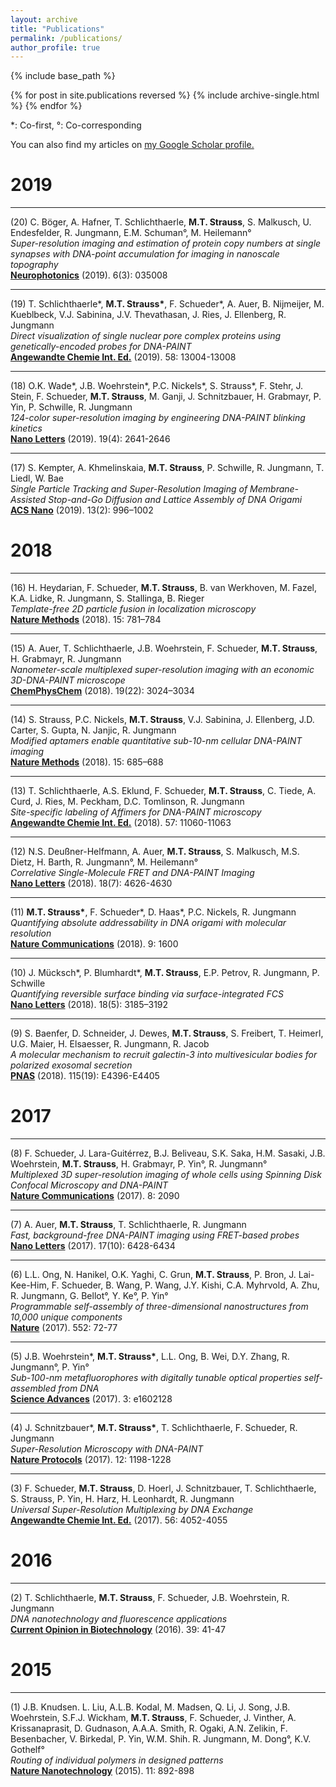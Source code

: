 ```yaml
---
layout: archive
title: "Publications"
permalink: /publications/
author_profile: true
---
```


{% include base_path %}

{% for post in site.publications reversed %}
  {% include archive-single.html %}
{% endfor %}

\*: Co-first, °: Co-corresponding

You can also find my articles on <u><a href="https://scholar.google.de/citations?user=rafEIrMAAAAJ&hl=en">my Google Scholar profile</a>.</u>

2019
======
---
(20) C. Böger, A. Hafner, T. Schlichthaerle, **M.T. Strauss**, S. Malkusch, U. Endesfelder, R. Jungmann, E.M. Schuman°, M. Heilemann°  
*Super-resolution imaging and estimation of protein copy numbers at single synapses with DNA-point accumulation for imaging in nanoscale topography*  
[**Neurophotonics**](https://dx.doi.org/10.1117/1.NPh.6.3.035008) (2019). 6(3): 035008

---
(19) T. Schlichthaerle\*, **M.T. Strauss\***, F. Schueder\*, A. Auer, B. Nijmeijer, M. Kueblbeck, V.J. Sabinina, J.V. Thevathasan, J. Ries, J. Ellenberg, R. Jungmann  
*Direct visualization of single nuclear pore complex proteins using genetically-encoded probes for DNA-PAINT*  
[**Angewandte Chemie Int. Ed.**](https://dx.doi.org/10.1002/anie.201905685) (2019). 58: 13004-13008

---
(18) O.K. Wade\*, J.B. Woehrstein\*, P.C. Nickels\*, S. Strauss\*, F. Stehr, J. Stein, F. Schueder, **M.T. Strauss**, M. Ganji, J. Schnitzbauer, H. Grabmayr, P. Yin, P. Schwille, R. Jungmann  
*124-color super-resolution imaging by engineering DNA-PAINT blinking kinetics*  
[**Nano Letters**](https://dx.doi.org/10.1021/acs.nanolett.9b00508) (2019). 19(4): 2641-2646

---
(17) S. Kempter, A. Khmelinskaia, **M.T. Strauss**, P. Schwille, R. Jungmann, T. Liedl, W. Bae  
*Single Particle Tracking and Super-Resolution Imaging of Membrane-Assisted Stop-and-Go Diffusion and Lattice Assembly of DNA Origami*  
[**ACS Nano**](https://dx.doi.org/10.1021/acsnano.8b04631) (2019). 13(2): 996–1002

2018
======
---
(16) H. Heydarian, F. Schueder, **M.T. Strauss**, B. van Werkhoven, M. Fazel, K.A. Lidke, R. Jungmann, S. Stallinga, B. Rieger  
*Template-free 2D particle fusion in localization microscopy*  
[**Nature Methods**](https://dx.doi.org/10.1038/s41592-018-0136-6) (2018). 15: 781–784

---
(15) A. Auer, T. Schlichthaerle, J.B. Woehrstein, F. Schueder, **M.T. Strauss**, H. Grabmayr, R. Jungmann  
*Nanometer-scale multiplexed super-resolution imaging with an economic 3D-DNA-PAINT microscope*  
[**ChemPhysChem**](https://dx.doi.org/10.1002/cphc.201800630) (2018). 19(22): 3024–3034 

---
(14) S. Strauss, P.C. Nickels, **M.T. Strauss**, V.J. Sabinina, J. Ellenberg, J.D. Carter, S. Gupta, N. Janjic, R. Jungmann  
*Modified aptamers enable quantitative sub-10-nm cellular DNA-PAINT imaging*  
[**Nature Methods**](https://dx.doi.org/10.1038/s41592-018-0105-0) (2018). 15: 685–688

---
(13) T. Schlichthaerle, A.S. Eklund, F. Schueder, **M.T. Strauss**, C. Tiede, A. Curd, J. Ries, M. Peckham, D.C. Tomlinson, R. Jungmann  
*Site-specific labeling of Affimers for DNA-PAINT microscopy*  
[**Angewandte Chemie Int. Ed.**](https://doi.org/10.1002/anie.201804020) (2018). 57: 11060-11063

---
(12) N.S. Deußner-Helfmann, A. Auer, **M.T. Strauss**, S. Malkusch, M.S. Dietz, H. Barth, R. Jungmann°, M. Heilemann°  
*Correlative Single-Molecule FRET and DNA-PAINT Imaging*  
[**Nano Letters**](https://dx.doi.org/10.1021/acs.nanolett.8b02185) (2018). 18(7): 4626-4630

---
(11) **M.T. Strauss\***, F. Schueder\*, D. Haas\*, P.C. Nickels, R. Jungmann    
*Quantifying absolute addressability in DNA origami with molecular resolution*  
[**Nature Communications**](http://dx.doi.org/10.1038/s41467-018-04031-z) (2018). 9: 1600

---
(10) J. Mücksch\*, P. Blumhardt\*, **M.T. Strauss**, E.P. Petrov, R. Jungmann, P. Schwille  
*Quantifying reversible surface binding via surface-integrated FCS*  
[**Nano Letters**](http://dx.doi.org/10.1021/acs.nanolett.8b00875) (2018). 18(5): 3185–3192

---
(9) S. Baenfer, D. Schneider, J. Dewes, **M.T. Strauss**, S. Freibert, T. Heimerl, U.G. Maier, H. Elsaesser, R. Jungmann, R. Jacob  
*A molecular mechanism to recruit galectin-3 into multivesicular bodies for polarized exosomal secretion*  
[**PNAS**](https://doi.org/10.1073/pnas.1718921115) (2018). 115(19): E4396-E4405

2017
======
---
(8) F. Schueder, J. Lara-Guitérrez, B.J. Beliveau, S.K. Saka, H.M. Sasaki, J.B. Woehrstein, **M.T. Strauss**, H. Grabmayr, P. Yin°, R. Jungmann°  
*Multiplexed 3D super-resolution imaging of whole cells using Spinning Disk Confocal Microscopy and DNA-PAINT*  
[**Nature Communications**](http://dx.doi.org/10.1038/s41467-017-02028-8) (2017). 8: 2090

---
(7) A. Auer, **M.T. Strauss**, T. Schlichthaerle, R. Jungmann  
*Fast, background-free DNA-PAINT imaging using FRET-based probes*  
[**Nano Letters**](http://dx.doi.org/10.1021/acs.nanolett.7b03425) (2017). 17(10): 6428-6434  

---
(6) L.L. Ong, N. Hanikel, O.K. Yaghi, C. Grun, **M.T. Strauss**, P. Bron, J. Lai-Kee-Him, F. Schueder, B. Wang, P. Wang, J.Y. Kishi, C.A. Myhrvold, A. Zhu, R. Jungmann, G. Bellot°, Y. Ke°, P. Yin°  
*Programmable self-assembly of three-dimensional nanostructures from 10,000 unique components*  
[**Nature**](http://dx.doi.org/10.1038/nature24648) (2017). 552: 72-77  

---
(5) J.B. Woehrstein\*, **M.T. Strauss\***, L.L. Ong, B. Wei, D.Y. Zhang, R. Jungmann°, P. Yin°  
*Sub-100-nm metafluorophores with digitally tunable optical properties self-assembled from DNA*  
[**Science Advances**](http://dx.doi.org/10.1126/sciadv.1602128) (2017). 3: e1602128  

---
(4) J. Schnitzbauer\*, **M.T. Strauss\***, T. Schlichthaerle, F. Schueder, R. Jungmann  
*Super-Resolution Microscopy with DNA-PAINT*  
[**Nature Protocols**](http://dx.doi.org/10.1038/nprot.2017.024) (2017). 12: 1198-1228  

---
(3) F. Schueder, **M.T. Strauss**, D. Hoerl, J. Schnitzbauer, T. Schlichthaerle, S. Strauss, P. Yin, H. Harz, H. Leonhardt, R. Jungmann  
*Universal Super-Resolution Multiplexing by DNA Exchange*  
[**Angewandte Chemie Int. Ed.**](http://doi.org/10.1002/anie.201611729) (2017). 56: 4052-4055  

2016
======
---
(2) T. Schlichthaerle, **M.T. Strauss**, F. Schueder, J.B. Woehrstein, R. Jungmann  
*DNA nanotechnology and fluorescence applications*  
[**Current Opinion in Biotechnology**](http://dx.doi.org/10.1016/j.copbio.2015.12.014) (2016). 39: 41-47

2015
======
---
(1) J.B. Knudsen. L. Liu, A.L.B. Kodal, M. Madsen, Q. Li, J. Song, J.B. Woehrstein, S.F.J. Wickham, **M.T. Strauss**, F. Schueder, J. Vinther, A. Krissanaprasit, D. Gudnason, A.A.A. Smith, R. Ogaki, A.N. Zelikin, F. Besenbacher, V. Birkedal, P. Yin, W.M. Shih. R. Jungmann, M. Dong°, K.V. Gothelf°  
*Routing of individual polymers in designed patterns*  
[**Nature Nanotechnology**](http://dx.doi.org/10.1038/nnano.2015.190>) (2015). 11: 892-898
